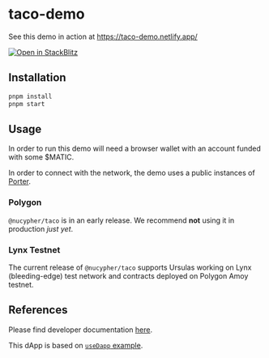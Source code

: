 # taco-demo

See this demo in action at https://taco-demo.netlify.app/

[![Open in StackBlitz](https://developer.stackblitz.com/img/open_in_stackblitz.svg)](https://stackblitz.com/github/nucypher/taco-web/tree/main/demos/taco-demo)

## Installation

```bash
pnpm install
pnpm start
```

## Usage

In order to run this demo will need a browser wallet with an account funded with
some $MATIC.

In order to connect with the network, the demo uses a public instances of
[Porter](https://docs.threshold.network/app-development/threshold-access-control-tac/porter).

### Polygon

`@nucypher/taco` is in an early release. We recommend **not** using it in
production _just yet_.

### Lynx Testnet

The current release of `@nucypher/taco` supports Ursulas working on Lynx
(bleeding-edge) test network and contracts deployed on Polygon Amoy testnet.

## References

Please find developer documentation
[here](https://docs.threshold.network/app-development/threshold-access-control-tac).

This dApp is based on
[`useDapp` example](https://github.com/EthWorks/useDapp/tree/master/packages/example).

